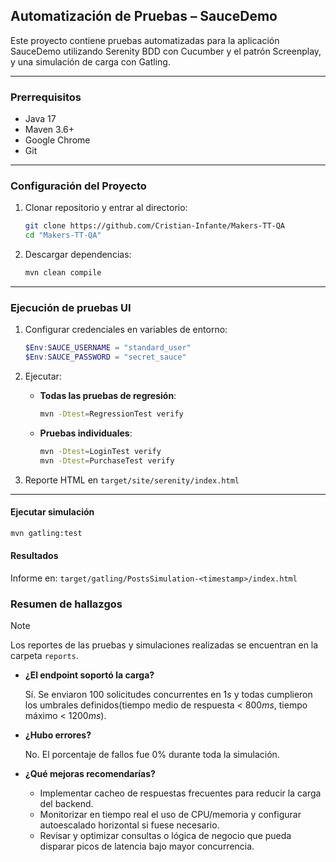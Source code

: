 ## Automatización de Pruebas – SauceDemo

Este proyecto contiene pruebas automatizadas para la aplicación SauceDemo utilizando Serenity BDD con Cucumber y el patrón Screenplay, y una simulación de carga con Gatling.

---

### Prerrequisitos

- Java 17  
- Maven 3.6+  
- Google Chrome  
- Git  

---

### Configuración del Proyecto

1. Clonar repositorio y entrar al directorio:

   ```bash
   git clone https://github.com/Cristian-Infante/Makers-TT-QA
   cd "Makers-TT-QA"
   ```

2. Descargar dependencias:

   ```bash
   mvn clean compile
   ```

---

### Ejecución de pruebas UI

1. Configurar credenciales en variables de entorno:

   ```powershell
   $Env:SAUCE_USERNAME = "standard_user"
   $Env:SAUCE_PASSWORD = "secret_sauce"
   ```

2. Ejecutar:

   * **Todas las pruebas de regresión**:

     ```bash
     mvn -Dtest=RegressionTest verify
     ```

   * **Pruebas individuales**:

     ```bash
     mvn -Dtest=LoginTest verify
     mvn -Dtest=PurchaseTest verify
     ```

3. Reporte HTML en `target/site/serenity/index.html`

---

#### Ejecutar simulación

```bash
mvn gatling:test
```

#### Resultados

Informe en: `target/gatling/PostsSimulation-<timestamp>/index.html`

### Resumen de hallazgos

> [!NOTE]
> Los reportes de las pruebas y simulaciones realizadas se encuentran en la carpeta `reports`.

* **¿El endpoint soportó la carga?**

    Sí. Se enviaron 100 solicitudes concurrentes en $1s$ y todas cumplieron los umbrales definidos(tiempo medio de respuesta < $800 ms$, tiempo máximo < $1200 ms$).

* **¿Hubo errores?**
  
    No. El porcentaje de fallos fue $0\%$ durante toda la simulación.

* **¿Qué mejoras recomendarías?**

    * Implementar cacheo de respuestas frecuentes para reducir la carga del backend.
    * Monitorizar en tiempo real el uso de CPU/memoria y configurar autoescalado horizontal si fuese necesario.
    * Revisar y optimizar consultas o lógica de negocio que pueda disparar picos de latencia bajo mayor concurrencia.
